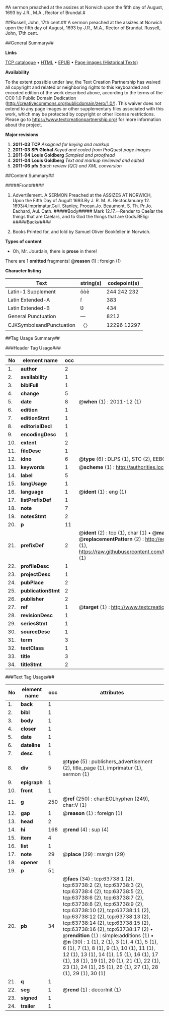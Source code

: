 #A sermon preached at the assizes at Norwich upon the fifth day of August, 1693 by J.R., M.A., Rector of Brundal.#

##Russell, John, 17th cent.##
A sermon preached at the assizes at Norwich upon the fifth day of August, 1693 by J.R., M.A., Rector of Brundal.
Russell, John, 17th cent.

##General Summary##

**Links**

[TCP catalogue](http://www.ota.ox.ac.uk/tcp/)  • 
[HTML](http://tei.it.ox.ac.uk/tcp/Texts-HTML/free/A57/A57933.html)  • 
[EPUB](http://tei.it.ox.ac.uk/tcp/Texts-EPUB/free/A57/A57933.epub) • 
[Page images (Historical Texts)](https://historicaltexts.jisc.ac.uk/eebo-12580721e)

**Availability**

To the extent possible under law, the Text Creation Partnership has waived all copyright and related or neighboring rights to this keyboarded and encoded edition of the work described above, according to the terms of the CC0 1.0 Public Domain Dedication (http://creativecommons.org/publicdomain/zero/1.0/). This waiver does not extend to any page images or other supplementary files associated with this work, which may be protected by copyright or other license restrictions. Please go to https://www.textcreationpartnership.org/ for more information about the project.

**Major revisions**

1. __2011-03__ __TCP__ *Assigned for keying and markup*
1. __2011-03__ __SPi Global__ *Keyed and coded from ProQuest page images*
1. __2011-04__ __Louis Goldberg__ *Sampled and proofread*
1. __2011-04__ __Louis Goldberg__ *Text and markup reviewed and edited*
1. __2011-06__ __pfs__ *Batch review (QC) and XML conversion*

##Content Summary##

#####Front#####

1. Advertiſement.
A SERMON Preached at the ASSIZES AT NORWICH, Upon the Fifth Day of Auguſt 1693.By J. R. M. A. RectorJanuary 12. 1693/4.Imprimatur,Guil. Stanley, Procan.Jo. Beaumont, S. Th. Pr.Jo. Eachard, Aul. Cath. 
#####Body#####
Mark 12.17.—Render to Caeſar the things that are Caeſars, and to God the things that are Gods.REligi
#####Back#####

1. Books Printed for, and ſold by Samuel Oliver Bookſeller in Norwich.

**Types of content**

  * Oh, Mr. Jourdain, there is **prose** in there!

There are 1 **omitted** fragments! 
 @__reason__ (1) : foreign (1)

**Character listing**


|Text|string(s)|codepoint(s)|
|---|---|---|
|Latin-1 Supplement|ôòè|244 242 232|
|Latin Extended-A|ſ|383|
|Latin Extended-B|Ʋ|434|
|General Punctuation|—|8212|
|CJKSymbolsandPunctuation|〈〉|12296 12297|

##Tag Usage Summary##

###Header Tag Usage###

|No|element name|occ|attributes|
|---|---|---|---|
|1.|__author__|2||
|2.|__availability__|1||
|3.|__biblFull__|1||
|4.|__change__|5||
|5.|__date__|8| @__when__ (1) : 2011-12 (1)|
|6.|__edition__|1||
|7.|__editionStmt__|1||
|8.|__editorialDecl__|1||
|9.|__encodingDesc__|1||
|10.|__extent__|2||
|11.|__fileDesc__|1||
|12.|__idno__|6| @__type__ (6) : DLPS (1), STC (2), EEBO-CITATION (1), OCLC (1), VID (1)|
|13.|__keywords__|1| @__scheme__ (1) : http://authorities.loc.gov/ (1)|
|14.|__label__|5||
|15.|__langUsage__|1||
|16.|__language__|1| @__ident__ (1) : eng (1)|
|17.|__listPrefixDef__|1||
|18.|__note__|7||
|19.|__notesStmt__|2||
|20.|__p__|11||
|21.|__prefixDef__|2| @__ident__ (2) : tcp (1), char (1)  •  @__matchPattern__ (2) : ([0-9\-]+):([0-9IVX]+) (1), (.+) (1)  •  @__replacementPattern__ (2) : http://eebo.chadwyck.com/downloadtiff?vid=$1&page=$2 (1), https://raw.githubusercontent.com/textcreationpartnership/Texts/master/tcpchars.xml#$1 (1)|
|22.|__profileDesc__|1||
|23.|__projectDesc__|1||
|24.|__pubPlace__|2||
|25.|__publicationStmt__|2||
|26.|__publisher__|2||
|27.|__ref__|1| @__target__ (1) : http://www.textcreationpartnership.org/docs/. (1)|
|28.|__revisionDesc__|1||
|29.|__seriesStmt__|1||
|30.|__sourceDesc__|1||
|31.|__term__|3||
|32.|__textClass__|1||
|33.|__title__|3||
|34.|__titleStmt__|2||


###Text Tag Usage###

|No|element name|occ|attributes|
|---|---|---|---|
|1.|__back__|1||
|2.|__bibl__|1||
|3.|__body__|1||
|4.|__closer__|1||
|5.|__date__|1||
|6.|__dateline__|1||
|7.|__desc__|1||
|8.|__div__|5| @__type__ (5) : publishers_advertisement (2), title_page (1), imprimatur (1), sermon (1)|
|9.|__epigraph__|1||
|10.|__front__|1||
|11.|__g__|250| @__ref__ (250) : char:EOLhyphen (249), char:V (1)|
|12.|__gap__|1| @__reason__ (1) : foreign (1)|
|13.|__head__|2||
|14.|__hi__|168| @__rend__ (4) : sup (4)|
|15.|__item__|4||
|16.|__list__|1||
|17.|__note__|29| @__place__ (29) : margin (29)|
|18.|__opener__|1||
|19.|__p__|51||
|20.|__pb__|34| @__facs__ (34) : tcp:63738:1 (2), tcp:63738:2 (2), tcp:63738:3 (2), tcp:63738:4 (2), tcp:63738:5 (2), tcp:63738:6 (2), tcp:63738:7 (2), tcp:63738:8 (2), tcp:63738:9 (2), tcp:63738:10 (2), tcp:63738:11 (2), tcp:63738:12 (2), tcp:63738:13 (2), tcp:63738:14 (2), tcp:63738:15 (2), tcp:63738:16 (2), tcp:63738:17 (2)  •  @__rendition__ (1) : simple:additions (1)  •  @__n__ (30) : 1 (1), 2 (1), 3 (1), 4 (1), 5 (1), 6 (1), 7 (1), 8 (1), 9 (1), 10 (1), 11 (1), 12 (1), 13 (1), 14 (1), 15 (1), 16 (1), 17 (1), 18 (1), 19 (1), 20 (1), 21 (1), 22 (1), 23 (1), 24 (1), 25 (1), 26 (1), 27 (1), 28 (1), 29 (1), 30 (1)|
|21.|__q__|1||
|22.|__seg__|1| @__rend__ (1) : decorInit (1)|
|23.|__signed__|1||
|24.|__trailer__|1||
